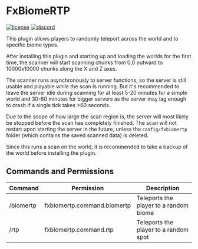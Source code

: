 # FxBiomeRTP
[![license](https://img.shields.io/github/license/BrendonCurmi/FxBiomeRTP)](https://github.com/BrendonCurmi/FxBiomeRTP/blob/master/LICENSE)
[![discord](https://discordapp.com/api/guilds/699764448155533404/widget.png)](https://discord.gg/VFNTycm)

This plugin allows players to randomly teleport across the world and to specific biome types.

After installing this plugin and starting up and loading the worlds for the first time, the scanner will start scanning
chunks from 0,0 outward to 10000x10000 chunks along the X and Z axes.

The scanner runs asynchronously to server functions, so the server is still usable and playable while the scan is running.
But it's recommended to leave the server idle during scanning for at least 5-20 minutes for a simple world and
30-60 minutes for bigger servers as the server may lag enough to crash if a single tick takes >60 seconds.

Due to the scope of how large the scan region is, the server will most likely be stopped before the scan has completely
finished. The scan will not restart upon starting the server in the future, unless the `config/fxbiomertp` folder
(which contains the saved scanned data) is deleted.

Since this runs a scan on the world, it is recommended to take a backup of the world before installing the plugin.

## Commands and Permissions
| Command    | Permission                  | Description                            |
|------------|-----------------------------|----------------------------------------|
| /biomertp  | fxbiomertp.command.biomertp | Teleports the player to a random biome |
| /rtp       | fxbiomertp.command.rtp      | Teleports the player to a random spot  |
